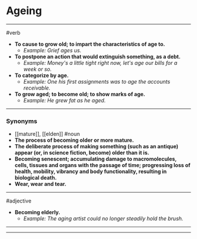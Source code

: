 # Ageing
---
#verb
- **To cause to grow old; to impart the characteristics of age to.**
	- _Example: Grief ages us._
- **To postpone an action that would extinguish something, as a debt.**
	- _Example: Money's a little tight right now, let's age our bills for a week or so._
- **To categorize by age.**
	- _Example: One his first assignments was to age the accounts receivable._
- **To grow aged; to become old; to show marks of age.**
	- _Example: He grew fat as he aged._
---
### Synonyms
- [[mature]], [[elden]]
#noun
- **The process of becoming older or more mature.**
- **The deliberate process of making something (such as an antique) appear (or, in science fiction, become) older than it is.**
- **Becoming senescent; accumulating damage to macromolecules, cells, tissues and organs with the passage of time; progressing loss of health, mobility, vibrancy and body functionality, resulting in biological death.**
- **Wear, wear and tear.**
---
#adjective
- **Becoming elderly.**
	- _Example: The aging artist could no longer steadily hold the brush._
---
---
